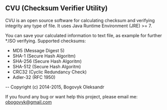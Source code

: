 CVU (Checksum Verifier Utility)
---
CVU is an open source software for calculating checksum and verifying integrity any type of file. 
It uses Java Runtime Environment (JRE) >= 7.

You can save your calculated information to text file, as example for further *.ISO verifying.
Supported checksums:
- MD5 (Message Digest 5)
- SHA-1 (Secure Hash Algoritm)
- SHA-256 (Secure Hash Algoritm)
- SHA-512 (Secure Hash Algoritm)
- CRC32 (Cyclic Redundancy Check)
- Adler-32 (RFC 1950)

--
Copyright (c) 2014-2015, Bogovyk Oleksandr

If you found any bug or want help this project, please email me: obogovyk@gmail.com
